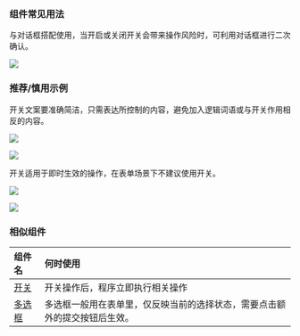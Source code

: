 



### 组件常见用法


与对话框搭配使用，当开启或关闭开关会带来操作风险时，可利用对话框进行二次确认。

![](https://oteam-tdesign-1258344706.cos.ap-guangzhou.myqcloud.com/site/design/%E5%BC%80%E5%85%B3-%E6%95%B4%E4%BD%93%E9%A1%B5%E9%9D%A2%E5%B8%83%E5%B1%80@2x.png)




### 推荐/慎用示例

开关文案要准确简洁，只需表达所控制的内容，避免加入逻辑词语或与开关作用相反的内容。

![](https://oteam-tdesign-1258344706.cos.ap-guangzhou.myqcloud.com/site/design/%E5%BC%80%E5%85%B3-2@2x.png)

![](https://oteam-tdesign-1258344706.cos.ap-guangzhou.myqcloud.com/site/design/%E5%BC%80%E5%85%B3-3@2x.png)



开关适用于即时生效的操作，在表单场景下不建议使用开关。

![](https://oteam-tdesign-1258344706.cos.ap-guangzhou.myqcloud.com/site/design/%E5%BC%80%E5%85%B3-4@2x.png)

![](https://oteam-tdesign-1258344706.cos.ap-guangzhou.myqcloud.com/site/design/%E5%BC%80%E5%85%B3-5@2x.png)



### 相似组件

| 组件名 | 何时使用                                                     |
| :----- | :----------------------------------------------------------- |
| [开关](./switch)   | 开关操作后，程序立即执行相关操作                             |
| [多选框](./checkbox) | 多选框一般用在表单里，仅反映当前的选择状态，需要点击额外的提交按钮后生效。 |
